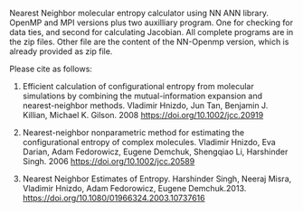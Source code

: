 Nearest Neighbor molecular entropy calculator using NN ANN library.
OpenMP and MPI versions plus two auxilliary program.
One for checking for data ties, and second for calculating Jacobian.
All complete programs are in the zip files. 
Other file are the content of the NN-Openmp version, which is already provided as zip file.

Please cite as follows:
1) Efficient calculation of configurational entropy from molecular simulations by combining the mutual-information expansion and nearest-neighbor methods. Vladimir Hnizdo, Jun Tan, Benjamin J. Killian, Michael K. Gilson. 2008 https://doi.org/10.1002/jcc.20919

2) Nearest-neighbor nonparametric method for estimating the configurational entropy of complex molecules. Vladimir Hnizdo, Eva Darian, Adam Fedorowicz, Eugene Demchuk, Shengqiao Li, Harshinder Singh. 2006  https://doi.org/10.1002/jcc.20589

3) Nearest Neighbor Estimates of Entropy. Harshinder Singh, Neeraj Misra, Vladimir Hnizdo, Adam Fedorowicz, Eugene Demchuk.2013. https://doi.org/10.1080/01966324.2003.10737616
